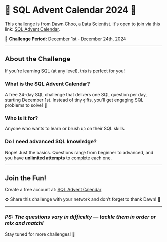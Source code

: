 # 🎄 SQL Advent Calendar 2024 🎄

This challenge is from [Dawn Choo](https://www.linkedin.com/in/dawnchoo/), a Data Scientist. It's open to join via this link: [SQL Advent Calendar](https://www.sqlcalendar.com/app/advent-calendar).  

📅 **Challenge Period:** December 1st - December 24th, 2024  

---

## About the Challenge  
If you're learning SQL (at any level), this is perfect for you!  

### What is the SQL Advent Calendar?  
A free 24-day SQL challenge that delivers one SQL question per day, starting December 1st. Instead of tiny gifts, you'll get engaging SQL problems to solve! 🎁  

### Who is it for?  
Anyone who wants to learn or brush up on their SQL skills.  

### Do I need advanced SQL knowledge?  
Nope! Just the basics. Questions range from beginner to advanced, and you have **unlimited attempts** to complete each one.  

---

## Join the Fun!  
Create a free account at: [SQL Advent Calendar](https://www.sqlcalendar.com)  

♻️ Share this challenge with your network and don’t forget to thank Dawn! 🙏  

---

### *PS:  The questions vary in difficulty — tackle them in order or mix and match!*

Stay tuned for more challenges! 🎉  
